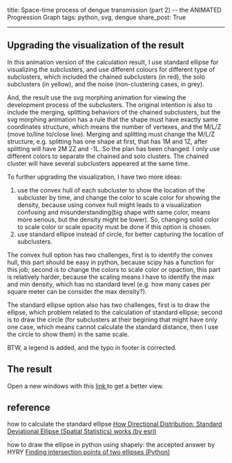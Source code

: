 title: Space-time process of dengue transmission (part 2) -- the ANIMATED Progression Graph
tags: python, svg, dengue
share_post: True

---

Upgrading the visualization of the result
---
In this animation version of the calculation result, I use standard ellipse for visualizing the subclusters, and use different colours for different type of subclusters, which included the chained subclusters (in red), the solo subclusters (in yellow), and the noise (non-clustering cases, in grey). 

And, the result use the svg morphing animation for viewing the development process of the subclusters. The original intention is also to include the merging, splitting behaviors of the chained subclusters, but the svg morphing animation has a rule that the shape must have exactly same coordinates structure, which means the number of vertexes, and the M/L/Z (move to/line to/close line). Merging and splitting must change the M/L/Z structure, e.g. splitting has one shape at first, that has 1M and 1Z, after splitting will have 2M 2Z and -1L. 
So the plan has been changed. I only use different colors to separate the chained and solo clusters. The chained cluster will have several subclusters appeared at the same time.

To further upgrading the visualization, I have two more ideas:  
1. use the convex hull of each subcluster to show the location of the subcluster by time, and change the color to scale color for showing the density, because using convex hull might leads to a visualization confusing and misunderstanding(big shape with same color, means more serious, but the density might be lower). So, changing solid color to scale color or scale opacity must be done if this option is chosen.
2. use standard ellipse instead of circle, for better capturing the location of subclusters. 

The convex hull option has two challenges, first is to identify the convex hull, this part should be easy in python, because scipy has a function for this job; second is to change the colors to scale color or opaction, this part is relatively harder, because the scaling means I have to identify the max and min density, which has no standard level (e.g. how many cases per square meter can be consider the max density?). 

The standard ellipse option also has two challenges, first is to draw the ellipse, which problem related to the calculation of standard ellipse; second is to draw the circle (for subclusters at their begining that might have only one case, which means cannot calculate the standard distance, then I use the circle to show them) in the same scale. 

BTW, a legend is added, and the typo in footer is corrected.

The result
---
Open a new windows with this <a href="/svgs/event_4_morph_ellipse.svg"> link </a> to get a better view. 
<object id="svg1" data="/svgs/event_4_morph_ellipse.svg" type="image/svg+xml" style="width: 650px; height: 480px"></object>  

reference
---
how to calculate the standard ellipse
<a href="http://resources.esri.com/help/9.3/arcgisdesktop/com/gp_toolref/spatial_statistics_tools/how_directional_distribution_colon_standard_deviational_ellipse_spatial_statistics_works.htm" target="_blank">How Directional Distribution: Standard Deviational Ellipse (Spatial Statistics) works (by esri) </a>

how to draw the ellipse in python using shapely: the accepted answer by HYRY
<a href="http://stackoverflow.com/questions/15445546/finding-intersection-points-of-two-ellipses-python" target="_blank"> Finding intersection points of two ellipses (Python) </a>

